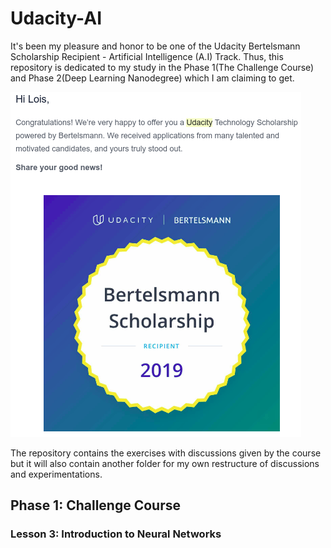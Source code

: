 # Udacity-AI

It's been my pleasure and honor to be one of the Udacity Bertelsmann Scholarship Recipient - Artificial Intelligence (A.I) Track. Thus, this repository is dedicated to my study in the Phase 1(The Challenge Course) and Phase 2(Deep Learning Nanodegree) which I am claiming to get. 

![GitHub Logo](/assets/scholarship-badge.png)

The repository contains the exercises with discussions given by the course but it will also contain another folder for my own restructure of discussions and experimentations. 

## Phase 1: Challenge Course

### Lesson 3: Introduction to Neural Networks
